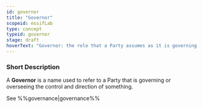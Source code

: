 ```yaml
---
id: governor
title: "Governor"
scopeid: essifLab
type: concept
typeid: governor
stage: draft
hoverText: "Governor: the role that a Party assumes as it is governing or overseeing the control and direction of something."
---
```


### Short Description
A **Governor** is a name used to refer to a Party that is governing or overseeing the control and direction of something. 

See %%governance|governance%%